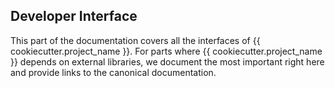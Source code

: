## Developer Interface
This part of the documentation covers all the interfaces of {{ cookiecutter.project_name }}. For parts where {{ cookiecutter.project_name }} depends on external libraries, we document the most important right here and provide links to the canonical documentation.
